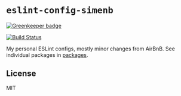 # `eslint-config-simenb`

[![Greenkeeper badge](https://badges.greenkeeper.io/SimenB/eslint-config-simenb.svg)](https://greenkeeper.io/)

[![Build Status][travis-image]][travis-url]

My personal ESLint configs, mostly minor changes from AirBnB. See individual packages in [packages](./packages/).

## License

MIT


[travis-url]: https://travis-ci.org/SimenB/eslint-config-simenb
[travis-image]: https://img.shields.io/travis/SimenB/eslint-config-simenb/master.svg
